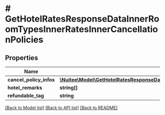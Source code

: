 # # GetHotelRatesResponseDataInnerRoomTypesInnerRatesInnerCancellationPolicies

## Properties

Name | Type | Description | Notes
------------ | ------------- | ------------- | -------------
**cancel_policy_infos** | [**\Nuitee\Model\GetHotelRatesResponseDataInnerRoomTypesInnerRatesInnerCancellationPoliciesCancelPolicyInfosInner[]**](GetHotelRatesResponseDataInnerRoomTypesInnerRatesInnerCancellationPoliciesCancelPolicyInfosInner.md) |  | [optional]
**hotel_remarks** | **string[]** |  | [optional]
**refundable_tag** | **string** |  | [optional]

[[Back to Model list]](../../README.md#models) [[Back to API list]](../../README.md#endpoints) [[Back to README]](../../README.md)
